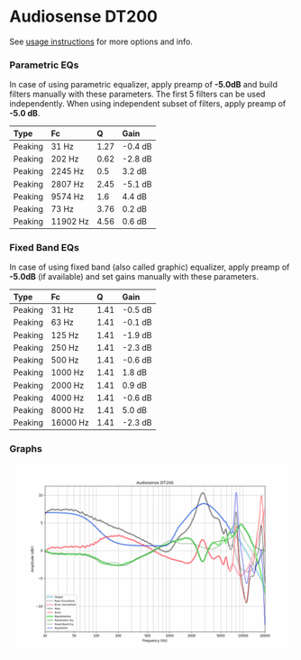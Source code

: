 # Audiosense DT200
See [usage instructions](https://github.com/jaakkopasanen/AutoEq#usage) for more options and info.

### Parametric EQs
In case of using parametric equalizer, apply preamp of **-5.0dB** and build filters manually
with these parameters. The first 5 filters can be used independently.
When using independent subset of filters, apply preamp of **-5.0 dB**.

| Type    | Fc       |    Q | Gain    |
|:--------|:---------|:-----|:--------|
| Peaking | 31 Hz    | 1.27 | -0.4 dB |
| Peaking | 202 Hz   | 0.62 | -2.8 dB |
| Peaking | 2245 Hz  | 0.5  | 3.2 dB  |
| Peaking | 2807 Hz  | 2.45 | -5.1 dB |
| Peaking | 9574 Hz  | 1.6  | 4.4 dB  |
| Peaking | 73 Hz    | 3.76 | 0.2 dB  |
| Peaking | 11902 Hz | 4.56 | 0.6 dB  |

### Fixed Band EQs
In case of using fixed band (also called graphic) equalizer, apply preamp of **-5.0dB**
(if available) and set gains manually with these parameters.

| Type    | Fc       |    Q | Gain    |
|:--------|:---------|:-----|:--------|
| Peaking | 31 Hz    | 1.41 | -0.5 dB |
| Peaking | 63 Hz    | 1.41 | -0.1 dB |
| Peaking | 125 Hz   | 1.41 | -1.9 dB |
| Peaking | 250 Hz   | 1.41 | -2.3 dB |
| Peaking | 500 Hz   | 1.41 | -0.6 dB |
| Peaking | 1000 Hz  | 1.41 | 1.8 dB  |
| Peaking | 2000 Hz  | 1.41 | 0.9 dB  |
| Peaking | 4000 Hz  | 1.41 | -0.6 dB |
| Peaking | 8000 Hz  | 1.41 | 5.0 dB  |
| Peaking | 16000 Hz | 1.41 | -2.3 dB |

### Graphs
![](./Audiosense%20DT200.png)
